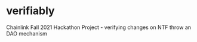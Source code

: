 # verifiably
Chainlink Fall 2021 Hackathon Project - verifying changes on NTF throw an DAO mechanism
